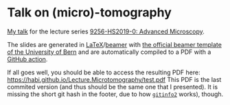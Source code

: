 # Talk on (micro)-tomography

[My talk](https://ilias.unibe.ch/goto_ilias3_unibe_sess_1555744.html) for the lecture series [9256-HS2019-0: Advanced Microscopy](https://ilias.unibe.ch/ilias.php?cal_agenda_per=4&backpd=1&ref_id=1478602&cmdClass=ilcalendarpresentationgui&cmdNode=y2:n0:72&baseClass=ilrepositorygui).

The slides are generated in [LaTeX](https://www.latex-project.org/)/[beamer](https://bitbucket.org/rivanvx/beamer/wiki/Home) with [the official beamer template of the University of Bern](http://intern.unibe.ch/dienstleistungen/corporate_design_und_vorlagen/praesentationen/index_ger.html) and are automatically compiled to a PDF with a [GitHub action](https://github.com/actions/).

If all goes well, you should be able to access the resulting PDF here: https://habi.github.io/Lecture.Microtomography/test.pdf
This PDF is the last commited version (and thus should be the same one that I presented).
It is missing the short git hash in the footer, due to how [`gitinfo2`](https://www.ctan.org/pkg/gitinfo2) works), though.
